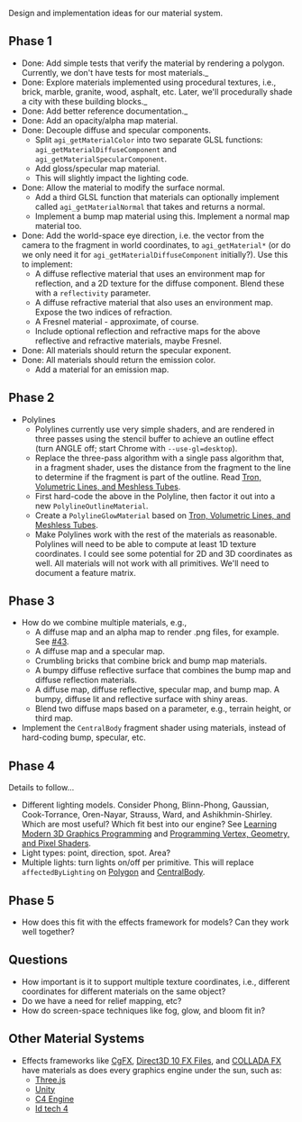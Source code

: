 Design and implementation ideas for our material system.

## Phase 1

* Done: Add simple tests that verify the material by rendering a polygon.  Currently, we don't have tests for most materials._
* Done: Explore materials implemented using procedural textures, i.e., brick, marble, granite, wood, asphalt, etc.  Later, we'll procedurally shade a city with these building blocks._
* Done: Add better reference documentation._
* Done: Add an opacity/alpha map material.
* Done: Decouple diffuse and specular components.
   * Split `agi_getMaterialColor` into two separate GLSL functions: `agi_getMaterialDiffuseComponent` and `agi_getMaterialSpecularComponent`.
   * Add gloss/specular map material.
   * This will slightly impact the lighting code.
* Done: Allow the material to modify the surface normal.
   * Add a third GLSL function that materials can optionally implement called `agi_getMaterialNormal` that takes and returns a normal.
   * Implement a bump map material using this.  Implement a normal map material too.
* Done: Add the world-space eye direction, i.e. the vector from the camera to the fragment in world coordinates, to `agi_getMaterial*` (or do we only need it for `agi_getMaterialDiffuseComponent` initially?).  Use this to implement:
   * A diffuse reflective material that uses an environment map for reflection, and a 2D texture for the diffuse component.  Blend these with a `reflectivity` parameter.
   * A diffuse refractive material that also uses an environment map.  Expose the two indices of refraction.
   * A Fresnel material - approximate, of course.
   * Include optional reflection and refractive maps for the above reflective and refractive materials, maybe Fresnel.
* Done: All materials should return the specular exponent.
* Done: All materials should return the emission color.
   * Add a material for an emission map.

## Phase 2

* Polylines
   * Polylines currently use very simple shaders, and are rendered in three passes using the stencil buffer to achieve an outline effect (turn ANGLE off; start Chrome with `--use-gl=desktop`).
   * Replace the three-pass algorithm with a single pass algorithm that, in a fragment shader, uses the distance from the fragment to the line to determine if the fragment is part of the outline.  Read [Tron, Volumetric Lines, and Meshless Tubes](http://prideout.net/blog/?p=61).
   * First hard-code the above in the Polyline, then factor it out into a new `PolylineOutlineMaterial`.
   * Create a `PolylineGlowMaterial` based on [Tron, Volumetric Lines, and Meshless Tubes](http://prideout.net/blog/?p=61).
   * Make Polylines work with the rest of the materials as reasonable.  Polylines will need to be able to compute at least 1D texture coordinates.  I could see some potential for 2D and 3D coordinates as well.  All materials will not work with all primitives.  We'll need to document a feature matrix.

## Phase 3

* How do we combine multiple materials, e.g.,
   * A diffuse map and an alpha map to render .png files, for example.  See  [#43](https://github.com/AnalyticalGraphicsInc/cesium/issues/43).
   * A diffuse map and a specular map.
   * Crumbling bricks that combine brick and bump map materials.
   * A bumpy diffuse reflective surface that combines the bump map and diffuse reflection materials.
   * A diffuse map, diffuse reflective, specular map, and bump map.  A bumpy, diffuse lit and reflective surface with shiny areas.
   * Blend two diffuse maps based on a parameter, e.g., terrain height, or third map.
* Implement the `CentralBody` fragment shader using materials, instead of hard-coding bump, specular, etc.

## Phase 4

Details to follow...

* Different lighting models.  Consider Phong, Blinn-Phong, Gaussian, Cook-Torrance, Oren-Nayar, Strauss, Ward, and Ashikhmin-Shirley.  Which are most useful?  Which fit best into our engine?  See [Learning Modern 3D Graphics Programming](http://www.arcsynthesis.org/gltut/Illumination/Tutorial%2011.html) and [Programming Vertex, Geometry, and Pixel Shaders](http://prelight.googlecode.com/files/Programming%20Vertex%20Geometry%20and%20Pixel%20Shaders.pdf).
* Light types: point, direction, spot.  Area?
* Multiple lights: turn lights on/off per primitive.  This will replace `affectedByLighting` on [Polygon](https://github.com/AnalyticalGraphicsInc/cesium/blob/master/Source/Scene/Polygon.js) and [CentralBody](https://github.com/AnalyticalGraphicsInc/cesium/blob/master/Source/Scene/CentralBody.js).

## Phase 5

* How does this fit with the effects framework for models?  Can they work well together?

## Questions

* How important is it to support multiple texture coordinates, i.e., different coordinates for different materials on the same object?
* Do we have a need for relief mapping, etc?
* How do screen-space techniques like fog, glow, and bloom fit in?

## Other Material Systems

* Effects frameworks like [CgFX](http://developer.nvidia.com/node/80), [Direct3D 10 FX Files](http://prelight.googlecode.com/files/Programming%20Vertex%20Geometry%20and%20Pixel%20Shaders.pdf), and [COLLADA FX](http://www.khronos.org/files/collada_spec_1_5.pdf) have materials as does every graphics engine under the sun, such as:
   * [Three.js](https://github.com/mrdoob/three.js/)
   * [Unity](http://unity3d.com/support/documentation/Manual/Materials)
   * [C4 Engine](http://www.terathon.com/wiki/index.php/Shaders)
   * [Id tech 4](http://www.modwiki.net/wiki/Texturing)